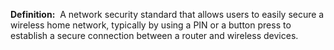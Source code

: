 **Definition:** 
 A network security standard that allows users to easily secure a wireless home network, typically by using a PIN or a button press to establish a secure connection between a router and wireless devices.